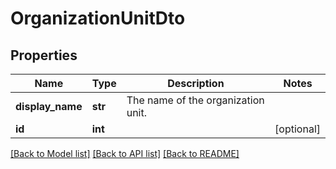 # OrganizationUnitDto

## Properties
Name | Type | Description | Notes
------------ | ------------- | ------------- | -------------
**display_name** | **str** | The name of the organization unit. | 
**id** | **int** |  | [optional] 

[[Back to Model list]](../README.md#documentation-for-models) [[Back to API list]](../README.md#documentation-for-api-endpoints) [[Back to README]](../README.md)


